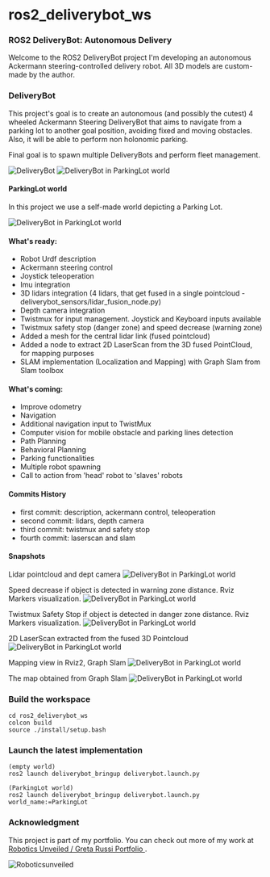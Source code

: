 # ros2_deliverybot_ws

### ROS2 DeliveryBot: Autonomous Delivery 
Welcome to the ROS2 DeliveryBot project
I'm developing an autonomous Ackermann steering-controlled delivery robot. All 3D models are custom-made by the author.


### DeliveryBot

This project's goal is to create an autonomous (and possibly the cutest) 4 wheeled Ackermann Steering DeliveryBot that aims to navigate from a parking lot to another goal position, avoiding fixed and moving obstacles. Also, it will be able to perform non holonomic parking.

Final goal is to spawn multiple DeliveryBots and perform fleet management.


<img src="imgs/deliverybot.png" alt="DeliveryBot">
<img src="imgs/deliverybot2.png" alt="DeliveryBot in ParkingLot world">

#### ParkingLot world
In this project we use a self-made world depicting a Parking Lot.

<img src="imgs/parkinglot.png" alt="DeliveryBot in ParkingLot world">



#### What's ready:
- Robot Urdf description
- Ackermann steering control
- Joystick teleoperation 
- Imu integration
- 3D lidars integration (4 lidars, that get fused in a single pointcloud - deliverybot_sensors/lidar_fusion_node.py)
- Depth camera integration
- Twistmux for input management. Joystick and Keyboard inputs available
- Twistmux safety stop (danger zone) and speed decrease (warning zone)
- Added a mesh for the central lidar link (fused pointcloud)
- Added a node to extract 2D LaserScan from the 3D fused PointCloud, for mapping purposes
- SLAM implementation (Localization and Mapping) with Graph Slam from Slam toolbox


#### What's coming:
- Improve odometry
- Navigation
- Additional navigation input to TwistMux
- Computer vision for mobile obstacle and parking lines detection
- Path Planning
- Behavioral Planning
- Parking functionalities
- Multiple robot spawning
- Call to action from 'head' robot to 'slaves' robots

#### Commits History
- first commit: description, ackermann control, teleoperation
- second commit: lidars, depth camera
- third commit: twistmux and safety stop
- fourth commit: laserscan and slam

#### Snapshots
Lidar pointcloud and dept camera
<img src="imgs/depth_camera.png" alt="DeliveryBot in ParkingLot world">

Speed decrease if object is detected in warning zone distance. Rviz Markers visualization.
<img src="imgs/warning_zone.png" alt="DeliveryBot in ParkingLot world">

Twistmux Safety Stop if object is detected in danger zone distance. Rviz Markers visualization.
<img src="imgs/stop_zone.png" alt="DeliveryBot in ParkingLot world">

2D LaserScan extracted from the fused 3D Pointcloud
<img src="imgs/scan.png" alt="DeliveryBot in ParkingLot world">

Mapping view in Rviz2, Graph Slam
<img src="imgs/mapping.png" alt="DeliveryBot in ParkingLot world">

The map obtained from Graph Slam
<img src="imgs/map.png" alt="DeliveryBot in ParkingLot world">
### Build the workspace
```
cd ros2_deliverybot_ws
colcon build
source ./install/setup.bash
```

### Launch the latest implementation
```
(empty world)
ros2 launch deliverybot_bringup deliverybot.launch.py

(ParkingLot world)
ros2 launch deliverybot_bringup deliverybot.launch.py world_name:=ParkingLot

```

### Acknowledgment

This project is part of my portfolio. You can check out more of my work at [Robotics Unveiled / Greta Russi Portfolio ](https://www.roboticsunveiled.com/portfolio/).

<img src="imgs/roboticsunveiled.png" alt="Roboticsunveiled">

